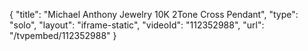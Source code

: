 {
    "title": "Michael Anthony Jewelry 10K 2Tone Cross Pendant",
    "type": "solo",
    "layout": "iframe-static",
    "videoId": "112352988",
    "url": "\/tvpembed\/112352988"
}